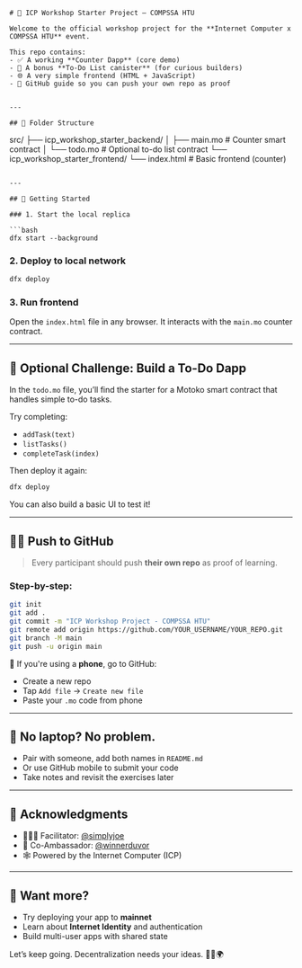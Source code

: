 ```
# 🧠 ICP Workshop Starter Project – COMPSSA HTU

Welcome to the official workshop project for the **Internet Computer x COMPSSA HTU** event.

This repo contains:
- ✅ A working **Counter Dapp** (core demo)
- 🧠 A bonus **To-Do List canister** (for curious builders)
- 🌐 A very simple frontend (HTML + JavaScript)
- 🧾 GitHub guide so you can push your own repo as proof


---

## 📁 Folder Structure

```

src/
├── icp_workshop_starter_backend/
│   ├── main.mo           # Counter smart contract
│   └── todo.mo           # Optional to-do list contract
└── icp_workshop_starter_frontend/
└── index.html        # Basic frontend (counter)

````

---

## 🚀 Getting Started

### 1. Start the local replica

```bash
dfx start --background
````

### 2. Deploy to local network

```bash
dfx deploy
```

### 3. Run frontend

Open the `index.html` file in any browser. It interacts with the `main.mo` counter contract.

---

## 🎯 Optional Challenge: Build a To-Do Dapp

In the `todo.mo` file, you’ll find the starter for a Motoko smart contract that handles simple to-do tasks.

Try completing:

* `addTask(text)`
* `listTasks()`
* `completeTask(index)`

Then deploy it again:

```bash
dfx deploy
```

You can also build a basic UI to test it!

---

## 🧑‍💻 Push to GitHub

> Every participant should push **their own repo** as proof of learning.

### Step-by-step:

```bash
git init
git add .
git commit -m "ICP Workshop Project - COMPSSA HTU"
git remote add origin https://github.com/YOUR_USERNAME/YOUR_REPO.git
git branch -M main
git push -u origin main
```

📝 If you're using a **phone**, go to GitHub:

* Create a new repo
* Tap `Add file` → `Create new file`
* Paste your `.mo` code from phone

---

## 📱 No laptop? No problem.

* Pair with someone, add both names in `README.md`
* Or use GitHub mobile to submit your code
* Take notes and revisit the exercises later

---

## 🙌 Acknowledgments

* 👨🏽‍🏫 Facilitator: [@simplyjoe](https://x.com/mmnaueljoe)
* 🤝 Co-Ambassador: [@winnerduvor](https://x.com/winnerduvor)
* 🕸️ Powered by the Internet Computer (ICP)

---

## 🧭 Want more?

* Try deploying your app to **mainnet**
* Learn about **Internet Identity** and authentication
* Build multi-user apps with shared state

Let’s keep going. Decentralization needs your ideas. ✊🏾🌍

```